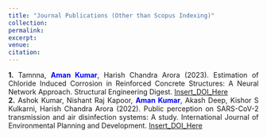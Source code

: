 ```yaml
---
title: "Journal Publications (Other than Scopus Indexing)"
collection: 
permalink: 
excerpt: 
venue: 
citation: 
---
```

<div style="text-align: justify;">
    <strong>1.</strong> Tamnna, <strong><span style="color: #0000FF;">Aman Kumar</span></strong>, Harish Chandra Arora (2023). Estimation of Chloride Induced Corrosion in Reinforced Concrete Structures: A Neural Network Approach. Structural Engineering Digest. <a href="Insert_DOI_Here">Insert_DOI_Here</a>
</div>

<div style="text-align: justify;">
    <strong>2.</strong> Ashok Kumar, Nishant Raj Kapoor, <strong><span style="color: #0000FF;">Aman Kumar</span></strong>, Akash Deep, Kishor S Kulkarni, Harish Chandra Arora (2022). Public perception on SARS-CoV-2 transmission and air disinfection systems: A study. International Journal of Environmental Planning and Development. <a href="Insert_DOI_Here">Insert_DOI_Here</a>
</div>
